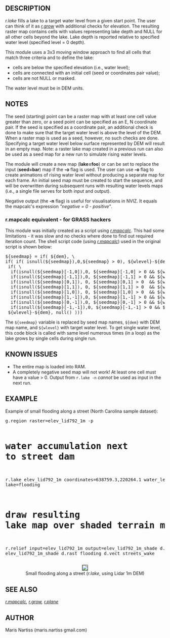 <h2>DESCRIPTION</h2>

<em>r.lake</em> fills a lake to a target water level from a given start point. The user
can think of it as <em><a href="r.grow.html">r.grow</a></em> with additional
checks for elevation. The resulting
raster map contains cells with values representing lake depth and NULL for all other
cells beyond the lake. Lake depth is reported relative to specified water level
(specified level = 0 depth).

<p>This module uses a 3x3 moving window approach to find all cells that
match three criteria and to define the lake:

<ul>
 <li>cells are below the specified elevation (i.e., water level);</li>
 <li>cells are connected with an initial cell (seed or coordinates pair value);</li>
 <li>cells are not NULL or masked.</li>
</ul>

<p>The water level must be in DEM units.

<h2>NOTES</h2>

The seed (starting) point can be a raster map with at least one
cell value greater than zero, or a seed point can be specified as an E,
N coordinate pair. If the seed is specified as a coordinate pair, an additional
check is done to make sure that the target water level is above the level of
the DEM. When a raster map is used as a seed, however, no such checks are done.
Specifying a target water level below surface represented by DEM will result in an
empty map. Note: a raster lake map created in a previous run can also be used
as a seed map for a new run to simulate rising water levels.

<p>
The module will create a new map (<b>lake=foo</b>) or can be set to replace
the input (<b>seed=bar</b>) map if the <b>-o</b> flag is used.  The user can use
<b>-o</b> flag to create animations of rising water level without
producing a separate map for each frame.  An initial seed map must be created
to start the sequence, and will be overwritten during subsequent runs with resulting
water levels maps (i.e., a single file serves for both input and output).

<p>
Negative output (the <b>-n</b> flag) is useful for visualisations in NVIZ.
It equals the mapcalc's expression <em>"negative = 0 - positive"</em>.

<h3>r.mapcalc equivalent - for GRASS hackers</h3>

This module was initially created as a script using
<em><a href="r.mapcalc.html">r.mapcalc</a></em>.
This had some limitations - it was slow and no
checks where done to find out required iteration count. The shell script
code (using <em><a href="r.mapcalc.html">r.mapcalc</a></em>) used
in the original script is shown below:

<div class="code"><pre>
${seedmap} = if( ${dem}, \
if( if( isnull(${seedmap}),0,${seedmap} &gt; 0), ${wlevel}-${dem}, \
 if( \
  if(isnull(${seedmap}[-1,0]),0, ${seedmap}[-1,0] &gt; 0 &amp;&amp; ${wlevel} &gt; ${dem}) ||\
  if(isnull(${seedmap}[-1,1]),0, ${seedmap}[-1,1] &gt; 0 &amp;&amp; ${wlevel} &gt; ${dem}) ||\
  if(isnull(${seedmap}[0,1]), 0, ${seedmap}[0,1] &gt; 0  &amp;&amp; ${wlevel} &gt; ${dem}) ||\
  if(isnull(${seedmap}[1,1]), 0, ${seedmap}[1,1] &gt; 0  &amp;&amp; ${wlevel} &gt; ${dem}) ||\
  if(isnull(${seedmap}[1,0]), 0, ${seedmap}[1,0] &gt; 0  &amp;&amp; ${wlevel} &gt; ${dem}) ||\
  if(isnull(${seedmap}[1,-1]),0, ${seedmap}[1,-1] &gt; 0 &amp;&amp; ${wlevel} &gt; ${dem}) ||\
  if(isnull(${seedmap}[0,-1]),0, ${seedmap}[0,-1] &gt; 0 &amp;&amp; ${wlevel} &gt; ${dem}) ||\
  if(isnull(${seedmap}[-1,-1]),0, ${seedmap}[-1,-1] &gt; 0 &amp;&amp; ${wlevel} &gt; ${dem}),\
 ${wlevel}-${dem}, null() )))
</pre></div>

<p>
The <code>${seedmap}</code> variable is replaced by seed map names, <code>${dem}</code>
with DEM map name, and <code>${wlevel}</code> with target water level. To get
single water level, this code block is
called with same level numerous times (in a loop) as the lake grows by single cells
during single run.

<h2>KNOWN ISSUES</h2>

<ul>
  <li>The entire map is loaded into RAM.</li>
  <li>A completely negative seed map will not work! At least one cell must have
    a value &gt; 0. Output from <code>r.lake -n</code> <em>cannot</em> be used
    as input in the next run.</li>
</ul>

<h2>EXAMPLE</h2>

Example of small flooding along a street (North Carolina sample dataset):

<div class="code"><pre>
g.region raster=elev_lid792_1m -p

# water accumulation next to street dam
r.lake elev_lid792_1m coordinates=638759.3,220264.1 water_level=113.4 lake=flooding

# draw resulting lake map over shaded terrain map
r.relief input=elev_lid792_1m output=elev_lid792_1m_shade
d.rast elev_lid792_1m_shade
d.rast flooding
d.vect streets_wake
</pre></div>

<p>
<center>
<img src="r_lake_lidar_dem.jpg" border="1"><br>
Small flooding along a street (<em>r.lake</em>, using Lidar 1m DEM)
</center>

<h2>SEE ALSO</h2>

<em>
<a href="r.mapcalc.html">r.mapcalc</a>,
<a href="r.grow.html">r.grow</a>,
<a href="r.plane.html">r.plane</a>
</em>

<h2>AUTHOR</h2>

Maris Nartiss (maris.nartiss gmail.com)
